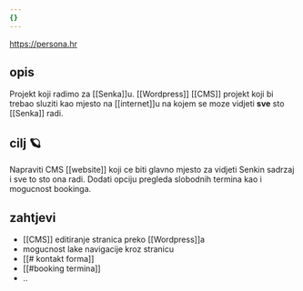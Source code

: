 ```yaml
---
{}
---
```

https://persona.hr

## opis

Projekt koji radimo za [[Senka]]u.
[[Wordpress]] [[CMS]] projekt koji bi trebao sluziti kao mjesto na [[internet]]u na kojem se moze vidjeti **sve** sto [[Senka]] radi.

## cilj 🪐

Napraviti CMS [[website]] koji ce biti glavno mjesto za vidjeti Senkin sadrzaj i sve to sto ona radi.
Dodati opciju pregleda slobodnih termina kao i mogucnost bookinga.

## zahtjevi

- [[CMS]] editiranje stranica preko [[Wordpress]]a
- mogucnost lake navigacije kroz stranicu
- [[# kontakt forma]]
- [[#booking termina]]
- ..